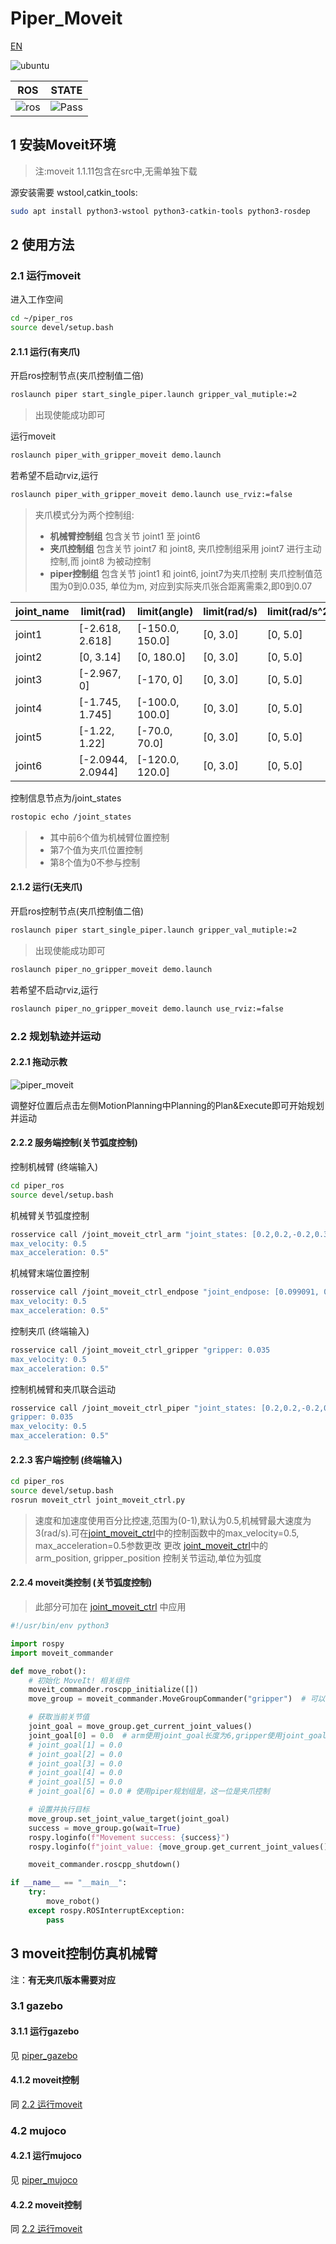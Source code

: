 # Piper_Moveit

[EN](README(EN).md)

![ubuntu](https://img.shields.io/badge/Ubuntu-20.04-orange.svg)

|ROS |STATE|
|---|---|
|![ros](https://img.shields.io/badge/ROS-noetic-blue.svg)|![Pass](https://img.shields.io/badge/Pass-blue.svg)|

## 1 安装Moveit环境

> 注:moveit 1.1.11包含在src中,无需单独下载

源安装需要 wstool,catkin_tools:

```bash
sudo apt install python3-wstool python3-catkin-tools python3-rosdep
```

## 2 使用方法

### 2.1 运行moveit

进入工作空间

```bash
cd ~/piper_ros
source devel/setup.bash
```

#### 2.1.1 运行(有夹爪)

开启ros控制节点(夹爪控制值二倍)

```bash
roslaunch piper start_single_piper.launch gripper_val_mutiple:=2
```

>出现使能成功即可

运行moveit

```bash
roslaunch piper_with_gripper_moveit demo.launch
```

若希望不启动rviz,运行

```bash
roslaunch piper_with_gripper_moveit demo.launch use_rviz:=false
```

>夹爪模式分为两个控制组:
>
>- **机械臂控制组** 包含关节 joint1 至 joint6
>- **夹爪控制组** 包含关节 joint7 和 joint8, 夹爪控制组采用 joint7 进行主动控制,而 joint8 为被动控制
>- **piper控制组** 包含关节 joint1 和 joint6, joint7为夹爪控制
> 夹爪控制值范围为0到0.035, 单位为m, 对应到实际夹爪张合距离需乘2,即0到0.07

|joint_name|     limit(rad)     |    limit(angle)    |     limit(rad/s)   |   limit(rad/s^2)   |
|----------|     ----------     |     ----------     |     ----------     |     ----------     |
|joint1    |   [-2.618, 2.618]  |    [-150.0, 150.0] |      [0, 3.0]      |      [0, 5.0]      |
|joint2    |   [0, 3.14]        |    [0, 180.0]      |      [0, 3.0]      |      [0, 5.0]      |
|joint3    |   [-2.967, 0]      |    [-170, 0]       |      [0, 3.0]      |      [0, 5.0]      |
|joint4    |   [-1.745, 1.745]  |    [-100.0, 100.0] |      [0, 3.0]      |      [0, 5.0]      |
|joint5    |   [-1.22, 1.22]    |    [-70.0, 70.0]   |      [0, 3.0]      |      [0, 5.0]      |
|joint6    |   [-2.0944, 2.0944]|    [-120.0, 120.0] |      [0, 3.0]      |      [0, 5.0]      |

控制信息节点为/joint_states

```bash
rostopic echo /joint_states
```

>- 其中前6个值为机械臂位置控制
>- 第7个值为夹爪位置控制
>- 第8个值为0不参与控制

#### 2.1.2 运行(无夹爪)

开启ros控制节点(夹爪控制值二倍)

```bash
roslaunch piper start_single_piper.launch gripper_val_mutiple:=2
```

>出现使能成功即可

```bash
roslaunch piper_no_gripper_moveit demo.launch
```

若希望不启动rviz,运行

```bash
roslaunch piper_no_gripper_moveit demo.launch use_rviz:=false
```

### 2.2 规划轨迹并运动

#### 2.2.1 拖动示教

![piper_moveit](../../asserts/pictures/piper_moveit.png)

调整好位置后点击左侧MotionPlanning中Planning的Plan&Execute即可开始规划并运动

#### 2.2.2 服务端控制(关节弧度控制)

控制机械臂 (终端输入)

```bash
cd piper_ros
source devel/setup.bash
```

机械臂关节弧度控制

```bash
rosservice call /joint_moveit_ctrl_arm "joint_states: [0.2,0.2,-0.2,0.3,-0.2,0.5]
max_velocity: 0.5
max_acceleration: 0.5" 

```

机械臂末端位置控制

```bash
rosservice call /joint_moveit_ctrl_endpose "joint_endpose: [0.099091, 0.008422, 0.246447, -0.09079689034052749, 0.7663049838381912, -0.02157924359457128, 0.6356625934370577]
max_velocity: 0.5
max_acceleration: 0.5" 

```

控制夹爪 (终端输入)

```bash
rosservice call /joint_moveit_ctrl_gripper "gripper: 0.035
max_velocity: 0.5
max_acceleration: 0.5" 
```

控制机械臂和夹爪联合运动

```bash
rosservice call /joint_moveit_ctrl_piper "joint_states: [0.2,0.2,-0.2,0.3,-0.2,0.5]
gripper: 0.035
max_velocity: 0.5
max_acceleration: 0.5" 
```

#### 2.2.3 客户端控制 (终端输入)

```bash
cd piper_ros
source devel/setup.bash
rosrun moveit_ctrl joint_moveit_ctrl.py
```

> 速度和加速度使用百分比控速,范围为(0-1),默认为0.5,机械臂最大速度为3(rad/s).可在[joint_moveit_ctrl](../piper_moveit/moveit_ctrl/scripts/joint_moveit_ctrl.py)中的控制函数中的max_velocity=0.5, max_acceleration=0.5参数更改
> 更改 [joint_moveit_ctrl](../piper_moveit/moveit_ctrl/scripts/joint_moveit_ctrl.py)中的 arm_position, gripper_position 控制关节运动,单位为弧度

#### 2.2.4 moveit类控制 (关节弧度控制)

> 此部分可加在 [joint_moveit_ctrl](../piper_moveit/moveit_ctrl/scripts/joint_moveit_ctrl.py) 中应用

```python
#!/usr/bin/env python3

import rospy
import moveit_commander

def move_robot():
    # 初始化 MoveIt! 相关组件
    moveit_commander.roscpp_initialize([])
    move_group = moveit_commander.MoveGroupCommander("gripper")  # 可以根据需要修改为 "arm"、"gripper"或"piper"

    # 获取当前关节值
    joint_goal = move_group.get_current_joint_values()
    joint_goal[0] = 0.0  # arm使用joint_goal长度为6,gripper使用joint_goal长度为1,piper使用joint_goal长度为7
    # joint_goal[1] = 0.0
    # joint_goal[2] = 0.0
    # joint_goal[3] = 0.0
    # joint_goal[4] = 0.0
    # joint_goal[5] = 0.0
    # joint_goal[6] = 0.0 # 使用piper规划组是，这一位是夹爪控制

    # 设置并执行目标
    move_group.set_joint_value_target(joint_goal)
    success = move_group.go(wait=True)
    rospy.loginfo(f"Movement success: {success}")
    rospy.loginfo(f"joint_value: {move_group.get_current_joint_values()}")

    moveit_commander.roscpp_shutdown()

if __name__ == "__main__":
    try:
        move_robot()
    except rospy.ROSInterruptException:
        pass
```

## 3 moveit控制仿真机械臂

注：**有无夹爪版本需要对应**

### 3.1 gazebo

#### 3.1.1 运行gazebo

见 [piper_gazebo](../piper_sim/README.md#21-gazebo仿真)

#### 4.1.2 moveit控制

同 [2.2 运行moveit](#22-运行moveit)

### 4.2 mujoco

#### 4.2.1 运行mujoco

见 [piper_mujoco](../piper_sim/README.md#22-mujoco仿真)

#### 4.2.2 moveit控制

同 [2.2 运行moveit](#22-运行moveit)

